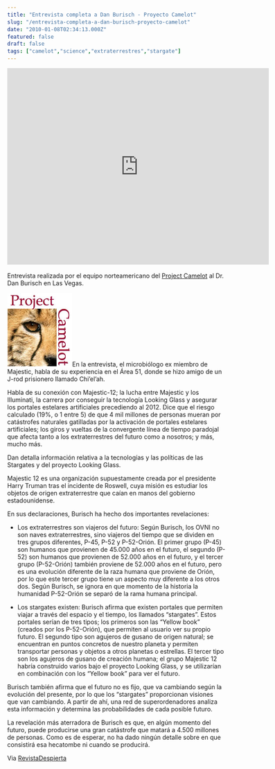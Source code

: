 ```yaml
---
title: "Entrevista completa a Dan Burisch - Proyecto Camelot"
slug: "/entrevista-completa-a-dan-burisch-proyecto-camelot"
date: "2010-01-08T02:34:13.000Z"
featured: false
draft: false
tags: ["camelot","science","extraterrestres","stargate"]
---
```



<iframe allowfullscreen="" frameborder="0" height="453" src="http://www.youtube.com/embed/-rb3BkYc5k0?feature=oembed" width="604"></iframe>

Entrevista realizada por el equipo norteamericano del [Project Camelot](http://www.projectcamelot.org/) al Dr. Dan Burisch en Las Vegas.

[![project-camelot](./images/project-camelot_ggqiqr.jpg "project-camelot")](./images/project-camelot_ggqiqr.jpg)En la entrevista, el microbiólogo ex miembro de Majestic, habla de su experiencia en el Área 51, donde se hizo amigo de un J-rod prisionero llamado Chi’el’ah.

Habla de su conexión con Majestic-12; la lucha entre Majestic y los Illuminati, la carrera por conseguir la tecnología Looking Glass y asegurar los portales estelares artificiales precediendo al 2012. Dice que el riesgo calculado (19%, o 1 entre 5) de que 4 mil millones de personas mueran por catástrofes naturales gatilladas por la activación de portales estelares artificiales; los giros y vueltas de la convergente línea de tiempo paradojal que afecta tanto a los extraterrestres del futuro como a nosotros; y más, mucho más.

Dan detalla información relativa a la tecnologías y las políticas de las Stargates y del proyecto Looking Glass.

Majestic 12 es una organización supuestamente creada por el presidente Harry Truman tras el incidente de Roswell, cuya misión es estudiar los objetos de origen extraterrestre que caían en manos del gobierno estadounidense.

En sus declaraciones, Burisch ha hecho dos importantes revelaciones:

- Los extraterrestres son viajeros del futuro: Según Burisch, los OVNI no son naves extraterrestres, sino viajeros del tiempo que se dividen en tres grupos diferentes, P-45, P-52 y P-52-Orión. El primer grupo (P-45) son humanos que provienen de 45.000 años en el futuro, el segundo (P-52) son humanos que provienen de 52.000 años en el futuro, y el tercer grupo (P-52-Orión) también proviene de 52.000 años en el futuro, pero es una evolución diferente de la raza humana que proviene de Orión, por lo que este tercer grupo tiene un aspecto muy diferente a los otros dos. Según Burisch, se ignora en que momento de la historia la humanidad P-52-Orión se separó de la rama humana principal.

- Los stargates existen: Burisch afirma que existen portales que permiten viajar a través del espacio y el tiempo, los llamados “stargates”. Estos portales serían de tres tipos; los primeros son las “Yellow book” (creados por los P-52-Orión), que permiten al usuario ver su propio futuro. El segundo tipo son agujeros de gusano de origen natural; se encuentran en puntos concretos de nuestro planeta y permiten transportar personas y objetos a otros planetas o estrellas. El tercer tipo son los agujeros de gusano de creación humana; el grupo Majestic 12 habría construido varios bajo el proyecto Looking Glass, y se utilizarían en combinación con los “Yellow book” para ver el futuro.

Burisch también afirma que el futuro no es fijo, que va cambiando según la evolución del presente, por lo que los “stargates” proporcionan visiones que van cambiando. A partir de ahí, una red de superordenadores analiza esta información y determina las probabilidades de cada posible futuro.

La revelación más aterradora de Burisch es que, en algún momento del futuro, puede producirse una gran catástrofe que matará a 4.500 millones de personas. Como es de esperar, no ha dado ningún detalle sobre en que consistirá esa hecatombe ni cuando se producirá.

Via [RevistaDespierta](http://revistadespierta.blogspot.com/2010/01/entrevista-completa-dan-burisch.html)



